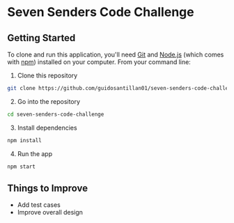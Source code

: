 # Seven Senders Code Challenge

## Getting Started

To clone and run this application, you'll need [Git](https://git-scm.com) and [Node.js](https://nodejs.org/en/download/) (which comes with [npm](http://npmjs.com)) installed on your computer. From your command line:

1. Clone this repository

```sh
git clone https://github.com/guidosantillan01/seven-senders-code-challenge
```

2. Go into the repository

```sh
cd seven-senders-code-challenge
```

3. Install dependencies

```sh
npm install
```

4. Run the app

```sh
npm start
```

## Things to Improve

- Add test cases
- Improve overall design
